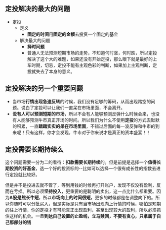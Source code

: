 

## 定投解决的最大的问题

+ 定投
  + 定义
    + **固定的时间**用**固定的金额**去投资一个固定的基金
  + 解决最大的问题
    + **择时问题**
    + 普通人无法预测短期市场的走势，不知道何时涨，何时跌，所以定投解决了这个大的难题，如果还没有开始定投，那么眼下就是最好的上车时期，切忌，定投不能有主观色彩的判断，如果加上主观判断，定投就失去了本身的意义。

## 定投解决的另一个重要问题

+ 当市场**行情出现急速反转**的时候，我们没有足够的筹码，从而出现踏空的问题。说白了定投可以让我们一直呆在市场里面，不会离开。
+ **没有人可以预测短期的市场**，所以不会有人能够预测反弹什么时候会来，也没有人能够预测牛市真正开场的时间。所以我们为什么不使用**定投**的方式去默默的积累，一直**踏踏实实的呆在市场里面**，不错过后面的每一波反弹和牛市的到来呢！只有这样，你才会发现，牛市对于你来说才是真正的资本盛宴！！

## 定投需要长期持续么

这个问题需要一分为二的看待：**扣款需要长期持续**的。但是前提是选择一个**值得长期投资的好基金**，选一个好的投资标的--比如可以选择一个很有成长性的指数去进行定投就比较好。

但是并不是投进去就不管了，等到用钱的时候再打开账户，发现不仅没有盈利，反而在亏损。所以必须**坚持投入**，更重要的是聪明的卖出，这一点比什么都重要。因为**A股是熊长牛短**，所以**市场向上的时间很短**，更多的时候都是在调整向下的。所以你随时可以分批买入，但是实际是只有当市场出现向上行情的时候，哪怕是短期的往上行情，你的定投才有可能真正出现盈利，甚至出现较大的盈利，所以必须抓住这样的机会。**一旦到达自己设置的止盈线，立马赎回，不要有贪心，只拿属于自己那部分的钱**



